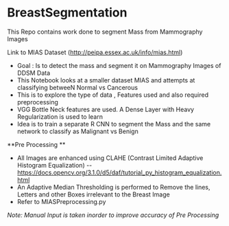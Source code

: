 # BreastSegmentation
This Repo contains work done to segment Mass from Mammography Images

Link to MIAS Dataset  (http://peipa.essex.ac.uk/info/mias.html)
- Goal : Is to detect the mass and segment it on Mammography Images of DDSM Data
- This Notebook looks at a smaller dataset MIAS and attempts at classifying betweeN Normal vs Cancerous
- This is to explore the type of data , Features used  and also required preprocessing
- VGG Bottle Neck features are used. A Dense Layer with Heavy Regularization is used to learn 
- Idea is to train a separate R CNN to segment the Mass and the same network to classify as Malignant vs Benign

**Pre Processing **
- All Images are enhanced using CLAHE (Contrast Limited Adaptive Histogram Equalization)
  -- https://docs.opencv.org/3.1.0/d5/daf/tutorial_py_histogram_equalization.html
- An Adaptive Median Thresholding is performed to Remove the lines, Letters and other Boxes irrelevant to the Breast Image
- Refer to MIASPreprocessing.py

*Note: Manual Input is taken inorder to improve accuracy of Pre Processing*
 
